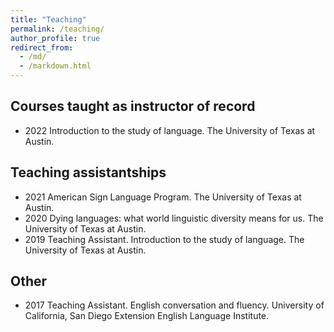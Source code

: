 ```yaml
---
title: "Teaching"
permalink: /teaching/
author_profile: true
redirect_from: 
  - /md/
  - /markdown.html
---
```

## Courses taught as instructor of record
* 2022		Introduction to the study of language. The University of Texas at Austin.

## Teaching assistantships
* 2021		American Sign Language Program. The University of Texas at Austin.
* 2020		Dying languages: what world linguistic diversity means for us. The University of Texas at Austin.
* 2019		Teaching Assistant. Introduction to the study of language. The University of Texas at Austin.

## Other
* 2017    Teaching Assistant. English conversation and fluency. University of California, San Diego Extension English Language                     Institute.
